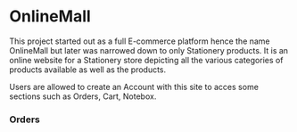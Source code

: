 ﻿# OnlineMall
This project started out as a full E-commerce platform hence the name OnlineMall but later was narrowed down to only Stationery products. 
It is an online website for a Stationery store depicting all the various categories of products available as well as the products.

Users are allowed to create an Account with this site to acces some sections such as Orders, Cart, Notebox.

<h3>Orders</h3>
